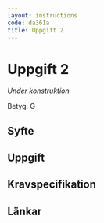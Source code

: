 ```yaml
---
layout: instructions
code: da361a
title: Uppgift 2
---
```


# Uppgift 2

_Under konstruktion_

Betyg: G

## Syfte

## Uppgift

## Kravspecifikation

## Länkar
